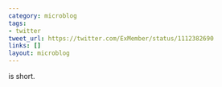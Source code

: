 ```yaml
---
category: microblog
tags:
- twitter
tweet_url: https://twitter.com/ExMember/status/1112382690
links: []
layout: microblog
---
```

is short.
